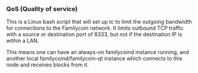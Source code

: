 ### QoS (Quality of service) ###

This is a Linux bash script that will set up tc to limit the outgoing bandwidth for connections to the Familycoin network. It limits outbound TCP traffic with a source or destination port of 8333, but not if the destination IP is within a LAN.

This means one can have an always-on familycoind instance running, and another local familycoind/familycoin-qt instance which connects to this node and receives blocks from it.
